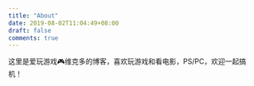 ```yaml
---
title: "About"
date: 2019-08-02T11:04:49+08:00
draft: false
comments: true
---
```


这里是爱玩游戏:video_game:维克多的博客，喜欢玩游戏和看电影，PS/PC，欢迎一起搞机！
